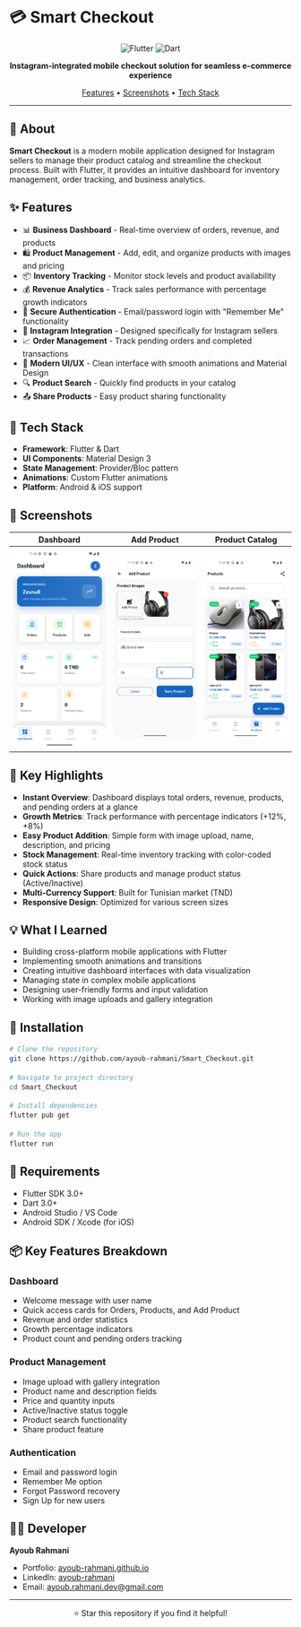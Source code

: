 # 💳 Smart Checkout

<div align="center">

![Flutter](https://img.shields.io/badge/Flutter-02569B?style=for-the-badge&logo=flutter&logoColor=white)
![Dart](https://img.shields.io/badge/Dart-0175C2?style=for-the-badge&logo=dart&logoColor=white)

**Instagram-integrated mobile checkout solution for seamless e-commerce experience**

[Features](#-features) • [Screenshots](#-screenshots) • [Tech Stack](#-tech-stack)

</div>

---

## 📱 About

**Smart Checkout** is a modern mobile application designed for Instagram sellers to manage their product catalog and streamline the checkout process. Built with Flutter, it provides an intuitive dashboard for inventory management, order tracking, and business analytics.

## ✨ Features

- 📊 **Business Dashboard** - Real-time overview of orders, revenue, and products
- 🛍️ **Product Management** - Add, edit, and organize products with images and pricing
- 📦 **Inventory Tracking** - Monitor stock levels and product availability
- 💰 **Revenue Analytics** - Track sales performance with percentage growth indicators
- 🔐 **Secure Authentication** - Email/password login with "Remember Me" functionality
- 🔗 **Instagram Integration** - Designed specifically for Instagram sellers
- 📈 **Order Management** - Track pending orders and completed transactions
- 🎨 **Modern UI/UX** - Clean interface with smooth animations and Material Design
- 🔍 **Product Search** - Quickly find products in your catalog
- 📤 **Share Products** - Easy product sharing functionality

## 🎯 Tech Stack

- **Framework**: Flutter & Dart
- **UI Components**: Material Design 3
- **State Management**: Provider/Bloc pattern
- **Animations**: Custom Flutter animations
- **Platform**: Android & iOS support

## 📸 Screenshots

<div align="center">

| Dashboard | Add Product | Product Catalog |
|-----------|-------------|-----------------|
| ![Dashboard](screenshots/dashboard.png) | ![Add Product](screenshots/add_product.png) | ![Products](screenshots/products.png) |

</div>

## 🚀 Key Highlights

- **Instant Overview**: Dashboard displays total orders, revenue, products, and pending orders at a glance
- **Growth Metrics**: Track performance with percentage indicators (+12%, +8%)
- **Easy Product Addition**: Simple form with image upload, name, description, and pricing
- **Stock Management**: Real-time inventory tracking with color-coded stock status
- **Quick Actions**: Share products and manage product status (Active/Inactive)
- **Multi-Currency Support**: Built for Tunisian market (TND)
- **Responsive Design**: Optimized for various screen sizes

## 💡 What I Learned

- Building cross-platform mobile applications with Flutter
- Implementing smooth animations and transitions
- Creating intuitive dashboard interfaces with data visualization
- Managing state in complex mobile applications
- Designing user-friendly forms and input validation
- Working with image uploads and gallery integration

## 📝 Installation

```bash
# Clone the repository
git clone https://github.com/ayoub-rahmani/Smart_Checkout.git

# Navigate to project directory
cd Smart_Checkout

# Install dependencies
flutter pub get

# Run the app
flutter run
```

## 🔧 Requirements

- Flutter SDK 3.0+
- Dart 3.0+
- Android Studio / VS Code
- Android SDK / Xcode (for iOS)

## 📦 Key Features Breakdown

### Dashboard
- Welcome message with user name
- Quick access cards for Orders, Products, and Add Product
- Revenue and order statistics
- Growth percentage indicators
- Product count and pending orders tracking

### Product Management
- Image upload with gallery integration
- Product name and description fields
- Price and quantity inputs
- Active/Inactive status toggle
- Product search functionality
- Share product feature

### Authentication
- Email and password login
- Remember Me option
- Forgot Password recovery
- Sign Up for new users

## 👨‍💻 Developer

**Ayoub Rahmani**

- Portfolio: [ayoub-rahmani.github.io](https://ayoub-rahmani.github.io)
- LinkedIn: [ayoub-rahmani](https://www.linkedin.com/in/ayoub-rahmani-linkêdin)
- Email: ayoub.rahmani.dev@gmail.com

---

<div align="center">

⭐ Star this repository if you find it helpful!

</div>